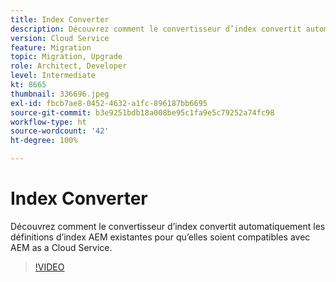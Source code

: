 ```yaml
---
title: Index Converter
description: Découvrez comment le convertisseur d’index convertit automatiquement les définitions d’index AEM existantes pour qu’elles soient compatibles avec AEM as a Cloud Service.
version: Cloud Service
feature: Migration
topic: Migration, Upgrade
role: Architect, Developer
level: Intermediate
kt: 8665
thumbnail: 336696.jpeg
exl-id: fbcb7ae8-0452-4632-a1fc-896187bb6695
source-git-commit: b3e9251bdb18a008be95c1fa9e5c79252a74fc98
workflow-type: ht
source-wordcount: '42'
ht-degree: 100%

---
```


# Index Converter

Découvrez comment le convertisseur d’index convertit automatiquement les définitions d’index AEM existantes pour qu’elles soient compatibles avec AEM as a Cloud Service.

>[!VIDEO](https://video.tv.adobe.com/v/336696?quality=12&learn=on)
